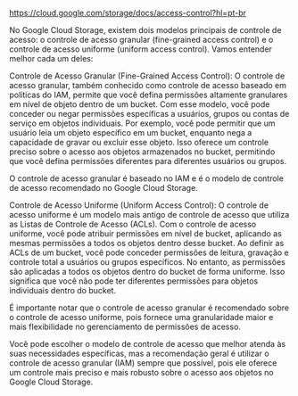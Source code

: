 https://cloud.google.com/storage/docs/access-control?hl=pt-br


No Google Cloud Storage, existem dois modelos principais de controle de acesso: o controle de acesso granular (fine-grained access control) e o controle de acesso uniforme (uniform access control). Vamos entender melhor cada um deles:

Controle de Acesso Granular (Fine-Grained Access Control):
O controle de acesso granular, também conhecido como controle de acesso baseado em políticas do IAM, permite que você defina permissões altamente granulares em nível de objeto dentro de um bucket. Com esse modelo, você pode conceder ou negar permissões específicas a usuários, grupos ou contas de serviço em objetos individuais.
Por exemplo, você pode permitir que um usuário leia um objeto específico em um bucket, enquanto nega a capacidade de gravar ou excluir esse objeto. Isso oferece um controle preciso sobre o acesso aos objetos armazenados no bucket, permitindo que você defina permissões diferentes para diferentes usuários ou grupos.

O controle de acesso granular é baseado no IAM e é o modelo de controle de acesso recomendado no Google Cloud Storage.

Controle de Acesso Uniforme (Uniform Access Control):
O controle de acesso uniforme é um modelo mais antigo de controle de acesso que utiliza as Listas de Controle de Acesso (ACLs). Com o controle de acesso uniforme, você pode atribuir permissões em nível de bucket, aplicando as mesmas permissões a todos os objetos dentro desse bucket.
Ao definir as ACLs de um bucket, você pode conceder permissões de leitura, gravação e controle total a usuários ou grupos específicos. No entanto, as permissões são aplicadas a todos os objetos dentro do bucket de forma uniforme. Isso significa que você não pode ter diferentes permissões para objetos individuais dentro do bucket.

É importante notar que o controle de acesso granular é recomendado sobre o controle de acesso uniforme, pois fornece uma granularidade maior e mais flexibilidade no gerenciamento de permissões de acesso.

Você pode escolher o modelo de controle de acesso que melhor atenda às suas necessidades específicas, mas a recomendação geral é utilizar o controle de acesso granular (IAM) sempre que possível, pois ele oferece um controle mais preciso e mais robusto sobre o acesso aos objetos no Google Cloud Storage.